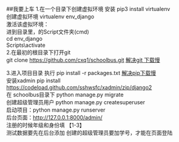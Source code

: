 ##我要上车
1.在一个目录下创建虚拟环境 安装 pip3 install virtualenv  
 创建虚拟环境 virtualenv  env_django  
 激活该虚拟环境：  
    进到目录里，的Script文件夹(cmd)  
    cd env_django  
    Scripts\activate  
2.在最初的根目录下打开git  
git clone https://github.com/cxq1/schoolbus.git  [解决git 下载慢](https://blog.csdn.net/weixin_45122120/article/details/91872691)  

3.进入项目目录 执行 pip install -r packages.txt [解决pip下载慢](https://blog.csdn.net/qq_16481211/article/details/81081996)  
安装xadmin pip install https://codeload.github.com/sshwsfc/xadmin/zip/django2  
在 schoolbus目录下 python manage.py migrate  
创建超级管理员用户 python manage.py createsuperuser  
启动项目：python manage.py runserver  
后台页面：http://127.0.0.1:8000/admin/  
注册的时候年级和身份填 【1-3】  
测试数据要先在后台添加 创建的超级管理员要加学号，才能在页面登陆
